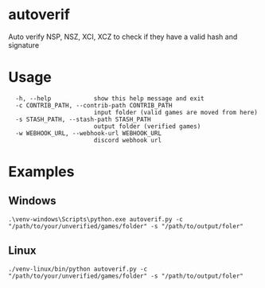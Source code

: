 # autoverif 
Auto verify NSP, NSZ, XCI, XCZ to check if they have a valid hash and signature

# Usage

```
  -h, --help            show this help message and exit
  -c CONTRIB_PATH, --contrib-path CONTRIB_PATH
                        input folder (valid games are moved from here)
  -s STASH_PATH, --stash-path STASH_PATH
                        output folder (verified games)
  -w WEBHOOK_URL, --webhook-url WEBHOOK_URL
                        discord webhook url
```

# Examples

## Windows
```
.\venv-windows\Scripts\python.exe autoverif.py -c "/path/to/your/unverified/games/folder" -s "/path/to/output/foler"
```

## Linux
```
./venv-linux/bin/python autoverif.py -c "/path/to/your/unverified/games/folder" -s "/path/to/output/foler"
```
